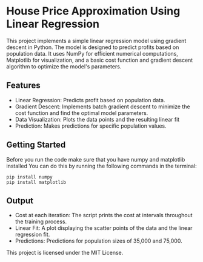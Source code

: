 # House Price Approximation Using Linear Regression

This project implements a simple linear regression model using gradient descent in Python. The model is designed to predict profits based on population data. It uses NumPy for efficient numerical computations, Matplotlib for visualization, and a basic cost function and gradient descent algorithm to optimize the model's parameters.

## Features

- Linear Regression: Predicts profit based on population data.
- Gradient Descent: Implements batch gradient descent to minimize the cost function and find the optimal model parameters.
- Data Visualization: Plots the data points and the resulting linear fit
- Prediction: Makes predictions for specific population values.

## Getting Started

Before you run the code make sure that you have numpy and matplotlib installed
You can do this by running the following commands in the terminal:
```
pip install numpy
pip install matplotlib
```

## Output

- Cost at each iteration: The script prints the cost at intervals throughout the training process.
- Linear Fit: A plot displaying the scatter points of the data and the linear regression fit.
- Predictions: Predictions for population sizes of 35,000 and 75,000.


This project is licensed under the MIT License.
